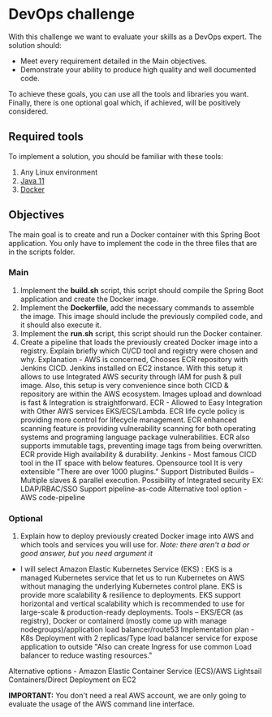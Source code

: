 # DevOps challenge

With this challenge we want to evaluate your skills as a DevOps expert. The solution should:
- Meet every requirement detailed in the Main objectives.
- Demonstrate your ability to produce high quality and well documented code.

To achieve these goals, you can use all the tools and libraries you want. Finally, there is one optional goal which, if achieved, will be positively considered.


## Required tools
To implement a solution, you should be familiar with these tools:

1. Any Linux environment
2. [Java 11](https://adoptopenjdk.net/)
3. [Docker](https://docs.docker.com/engine/install/)
## Objectives
The main goal is to create and run a Docker container with this Spring Boot application. You only have to implement the code in the three files that are in the scripts folder.
### Main
1. Implement the **build.sh** script, this script should compile the Spring Boot application and create the Docker image.
2. Implement the **Dockerfile**, add the necessary commands to assemble the image. This image should include the previously compiled code, and it should also execute it.
3. Implement the **run.sh** script, this script should run the Docker container.
4. Create a pipeline that loads the previously created Docker image into a registry. Explain briefly which CI/CD tool and registry were chosen and why.
   Explanation - AWS is concerned, Chooses ECR repository with Jenkins CICD. Jenkins installed on EC2 instance. With this setup it allows to use Integrated AWS security through IAM for push & pull image. Also, this setup is very convenience since both CICD & repository are within the AWS ecosystem. Images upload and download is fast & Integration is straightforward. 
   ECR - Allowed to Easy Integration with Other AWS services EKS/ECS/Lambda. 
         ECR life cycle policy is providing more control for lifecycle management.
         ECR enhanced scanning feature is providing vulnerability scanning for both operating systems and programing language package vulnerabilities.
         ECR also supports immutable tags, preventing image tags from being overwritten.
         ECR provide High availability & durability.
  Jenkins - Most famous CICD tool in the IT space with below features.
         Opensource tool
         It is very extensible "There are over 1000 plugins."
         Support Distributed Builds – Multiple slaves & parallel execution.
         Possibility of Integrated security EX: LDAP/RBAC/SSO
         Support pipeline-as-code
  Alternative tool option - AWS code-pipeline
### Optional
1. Explain how to deploy previously created Docker image into AWS and which tools and services you will use for. _Note: there aren't a bad or good answer, but you need argument it_

  * I will select Amazon Elastic Kubernetes Service (EKS) : EKS is a managed Kubernetes service that let us to run Kubernetes on AWS without managing the underlying Kubernetes control plane. EKS is provide more scalability & resilience to deployments. EKS support horizontal and vertical scalability which is recommended to use for large-scale & production-ready deployments.
 Tools – EKS/ECR (as registry), Docker or containerd (mostly come up with manage nodegroups)/application load balancer/route53
 Implementation plan - K8s Deployment with 2 replicas/Type load balancer service for expose application to outside "Also can create Ingress for use common Load balancer to reduce wasting resources."

 Alternative options - Amazon Elastic Container Service (ECS)/AWS Lightsail Containers/Direct Deployment on EC2



**IMPORTANT:** You don't need a real AWS account, we are only going to evaluate the usage of the AWS command line interface.
